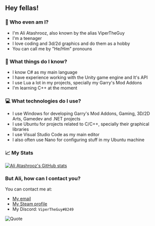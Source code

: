 ## Hey fellas!

### 🧐 Who even am I?

* I'm Ali Atashrooz, also known by the alias ViperTheGuy
* I'm a teenager
* I love coding and 3d/2d graphics and do them as a hobby
* You can call me by "He/Him" pronouns

### 📖 What things do I know?
* I know C# as my main language
* I have experience working with the Unity game engine and It's API
* I use Lua a lot in my projects, specially my Garry's Mod Addons
* I'm learning C++ at the moment

### 💻 What technologies do I use?
* I use Windows for developing Garry's Mod Addons, Gaming, 3D/2D Arts, Gamedev and .NET projects
* I use Ubuntu for projects related to C/C++, specially their graphical libraries
* I use Visual Studio Code as my main editor
* I also often use Nano for configuring stuff in my Ubuntu machine

### 📈 My Stats
[![Ali Atashrooz's GitHub stats](https://github-readme-stats.vercel.app/api?username=arash28134&count_private=true&show_icons=true&theme=material-palenight)](https://github.com/arash28134)

### But Ali, how can I contact you?
You can contact me at:
* [My email](mailto:atashroozarash@gmail.com)
* [My Steam profile](https://steamcommunity.com/id/ViperTheGuy/)
* My Discord: `ViperTheGuy#8249`

![Quote](https://github-readme-quotes.herokuapp.com/quote?theme=material-palenight)
